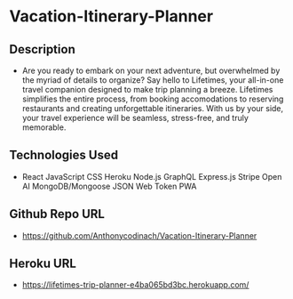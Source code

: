 # Vacation-Itinerary-Planner

## Description
* Are you ready to embark on your next adventure, but overwhelmed by the myriad of details to organize? Say hello to Lifetimes, your all-in-one travel companion designed to make trip planning a breeze. Lifetimes simplifies the entire process, from booking accomodations to reserving restaurants and creating unforgettable itineraries. With us by your side, your travel experience will be seamless, stress-free, and truly memorable.

## Technologies Used
* React
JavaScript
CSS
Heroku
Node.js
GraphQL
Express.js
Stripe
Open AI
MongoDB/Mongoose
JSON Web Token
PWA

## Github Repo URL
*  https://github.com/Anthonycodinach/Vacation-Itinerary-Planner 

## Heroku URL
* https://lifetimes-trip-planner-e4ba065bd3bc.herokuapp.com/ 